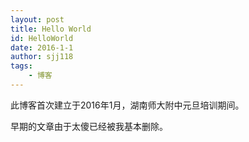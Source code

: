 ```yaml
---
layout: post
title: Hello World
id: HelloWorld
date: 2016-1-1
author: sjj118
tags:
    - 博客
---
```


此博客首次建立于2016年1月，湖南师大附中元旦培训期间。

早期的文章由于太傻已经被我基本删除。

